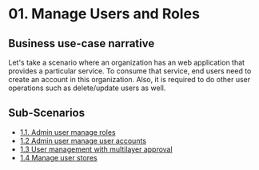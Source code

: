 
# 01. Manage Users and Roles

## Business use-case narrative

Let's take a scenario where an organization has an web application that provides a particular service. To consume 
that service, end users need to create an account in this organization. Also, it is required to do other user 
operations such as delete/update users as well.


## Sub-Scenarios
- [1.1. Admin user manage roles](1.1-admin-user-manage-roles/README.md)
- [1.2 Admin user manage user accounts](1.2-admin-user-manage-user-accounts/README.md)
- [1.3 User management with multilayer approval](1.3-user-management-with-multilayer-approval/README.md)
- [1.4 Manage user stores](1.4-manage-user-stores/README.md)
